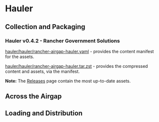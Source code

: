 # Hauler

## Collection and Packaging

### Hauler v0.4.2 - Rancher Government Solutions

[hauler/hauler/rancher-airgap-hauler.yaml](https://rancher-airgap.s3.amazonaws.com/v1.7.1/hauler/hauler/rancher-airgap-hauler.yaml) - provides the content manifest for the assets.

[hauler/hauler/rancher-airgap-hauler.tar.zst](https://rancher-airgap.s3.amazonaws.com/v1.7.1/hauler/hauler/rancher-airgap-hauler.tar.zst) - provides the compressed content and assets, via the manifest.

**Note:** The [Releases](https://github.com/zackbradys/rancher-airgap/releases) page contain the most up-to-date assets.

## Across the Airgap

## Loading and Distribution